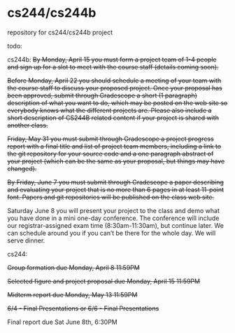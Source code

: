 # cs244/cs244b
repository for cs244/cs244b project


todo: 

cs244b:
~~By Monday, April 15 you must form a project team of 1-4 people and sign up for a slot to meet with the course staff (details coming soon).~~

~~Before Monday, April 22 you should schedule a meeting of your team with the course staff to discuss your proposed project. Once your proposal has been approved, submit through Gradescope a short (1 paragraph) description of what you want to do, which may be posted on the web site so everybody knows what the different projects are. Please also include a short description of CS244B related content if your project is shared with another class.~~

~~Friday, May 31 you must submit through Gradescope a project progress report with a final title and list of project team members, including a link to the git repository for your source code and a one paragraph abstract of your project (which can be the same as your proposal, but things may have changed).~~

~~By Friday, June 7 you must submit through Gradescope a paper describing and evaluating your project that is no more than 6 pages in at least 11-point font. Papers and git repositories will be published on the class web site.~~

Saturday June 8 you will present your project to the class and demo what you have done in a mini one-day conference. The conference will include our registrar-assigned exam time (8:30am-11:30am), but continue later. We can schedule around you if you can’t be there for the whole day. We will serve dinner.

cs244:

~~Group formation due Monday, April 8 11:59PM~~

~~Selected figure and project proposal due Monday, April 15 11:59PM~~

~~Midterm report due Monday, May 13 11:59PM~~

~~6/4 - Final Presentations
or
6/6 - Final Presentations~~

Final report due Sat June 8th, 6:30PM
